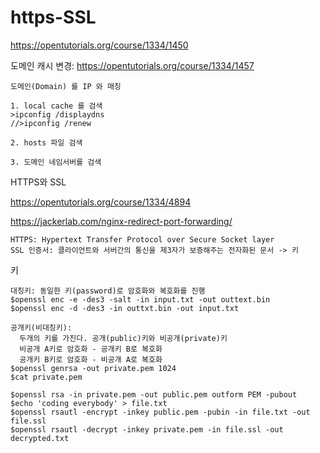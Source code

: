 # https-SSL

https://opentutorials.org/course/1334/1450

도메인 캐시 변경: https://opentutorials.org/course/1334/1457
```
도메인(Domain) 를 IP 와 매칭

1. local cache 를 검색
>ipconfig /displaydns
//>ipconfig /renew

2. hosts 파일 검색

3. 도메인 네임서버를 검색

```

HTTPS와 SSL

https://opentutorials.org/course/1334/4894

https://jackerlab.com/nginx-redirect-port-forwarding/
```
HTTPS: Hypertext Transfer Protocol over Secure Socket layer
SSL 인증서: 클라이언트와 서버간의 통신을 제3자가 보증해주는 전자화된 문서 -> 키
```

키
```
대칭키: 동일한 키(password)로 암호화와 복호화를 진행
$openssl enc -e -des3 -salt -in input.txt -out outtext.bin
$openssl enc -d -des3 -in outtxt.bin -out input.txt

공개키(비대칭키): 
  두개의 키를 가진다. 공개(public)키와 비공개(private)키
  비공개 A키로 암호화 - 공개키 B로 복호화
  공개키 B키로 암호화 - 비공개 A로 복호화
$openssl genrsa -out private.pem 1024
$cat private.pem

$openssl rsa -in private.pem -out public.pem outform PEM -pubout
$echo 'coding everybody' > file.txt
$openssl rsautl -encrypt -inkey public.pem -pubin -in file.txt -out file.ssl
$openssl rsautl -decrypt -inkey private.pem -in file.ssl -out decrypted.txt
```
